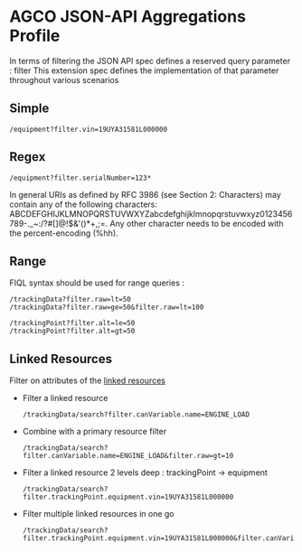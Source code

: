 # AGCO JSON-API Aggregations Profile

In terms of filtering the JSON API spec defines a reserved query parameter : filter
This extension spec defines the implementation of that parameter throughout various scenarios

## Simple

```
/equipment?filter.vin=19UYA31581L000000
```

## Regex

```
/equipment?filter.serialNumber=123*
```
In general URIs as defined by RFC 3986 (see Section 2: Characters) may contain any of the following characters:
ABCDEFGHIJKLMNOPQRSTUVWXYZabcdefghijklmnopqrstuvwxyz0123456789-._~:/?#[]@!$&'()*+,;=.
Any other character needs to be encoded with the percent-encoding (%hh).

## Range

FIQL syntax should be used for range queries :


```
/trackingData?filter.raw=lt=50
/trackingData?filter.raw=ge=50&filter.raw=lt=100

/trackingPoint?filter.alt=le=50
/trackingPoint?filter.alt=gt=50

```


## Linked Resources

Filter on attributes of the [linked resources](http://jsonapi.org/format/#document-structure-resource-relationships)

- Filter a linked resource

  ```
  /trackingData/search?filter.canVariable.name=ENGINE_LOAD
  ```

- Combine with a primary resource filter   
  ```
  /trackingData/search?filter.canVariable.name=ENGINE_LOAD&filter.raw=gt=10
  ```
  
- Filter a linked resource 2 levels deep : trackingPoint -> equipment
  ```
  /trackingData/search?filter.trackingPoint.equipment.vin=19UYA31581L000000
  ```
  
- Filter multiple linked resources in one go  
  ```
  /trackingData/search?filter.trackingPoint.equipment.vin=19UYA31581L000000&filter.canVariable.name=ENGINE_LOAD&filter.raw=gt=10
  ```

